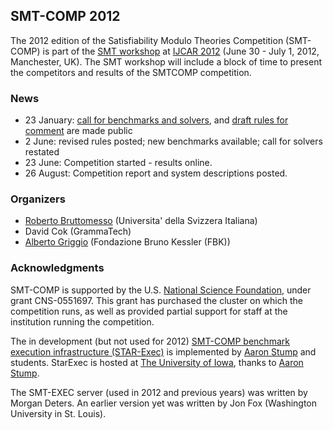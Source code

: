 ## SMT-COMP 2012

The 2012 edition of the Satisfiability Modulo Theories Competition
(SMT-COMP) is part of the <a href="http://smt2012.loria.fr">SMT workshop</a> at
<a href="http://curation.cs.manchester.ac.uk/ijcar/ijcar.cs.manchester.ac.uk/index.html">IJCAR 2012</a>
(June&nbsp;30&nbsp;-&nbsp;July&nbsp;1, 2012, Manchester, UK).
The SMT workshop will include a block of time to present the competitors and results of the SMTCOMP competition.

### News

- 23 January: <a href="call12.txt">call for benchmarks and solvers</a>, and <a href="rules12.pdf">draft rules for comment</a> are made public
- 2 June: revised rules posted; new benchmarks available; call for solvers restated
- 23 June: Competition started - results online.
- 26 August: Competition report and system descriptions posted.

### Organizers

- <a href="http://www.inf.usi.ch/postdoc/bruttomesso/">Roberto Bruttomesso</a> (Universita' della Svizzera Italiana)
- David Cok (GrammaTech)
- <a href="http://es.fbk.eu/people/griggio/">Alberto Griggio</a> (Fondazione Bruno Kessler&nbsp;(FBK))

### Acknowledgments

SMT-COMP is supported by the U.S. <a href="http://www.nsf.gov">National Science
Foundation</a>, under grant CNS-0551697.  This grant has purchased the
cluster on which the competition runs, as well as provided partial
support for staff at the institution running the competition.

The in development (but not used for 2012) <a href="http://www.starexec.org/">SMT-COMP benchmark execution
infrastructure (STAR-Exec)</a> is implemented by <a href="http://www.cs.uiowa.edu/~astump/">Aaron Stump</a> and students.
StarExec is hosted at
<a href="http://www.cs.uiowa.edu/">The University of Iowa</a>, thanks to
<a href="http://www.cs.uiowa.edu/~astump/">Aaron Stump</a>.

The SMT-EXEC server (used in 2012 and previous years) was written by Morgan Deters.
An earlier version yet was written by Jon Fox (Washington University in
St. Louis).
